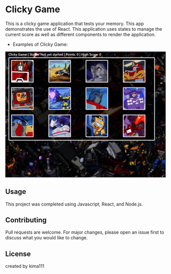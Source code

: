 # Clicky Game

This is a clicky game application that tests your memory. This app demonstrates the use of React. This application uses states to manage the current score as well as different components to render the application.


*  Examples of Clicky Game:

<img src = "./public/images/Example.gif">

## Usage

This project was completed using Javascript, React, and Node.js.

## Contributing
Pull requests are welcome. For major changes, please open an issue first to discuss what you would like to change.

## License

created by kima111